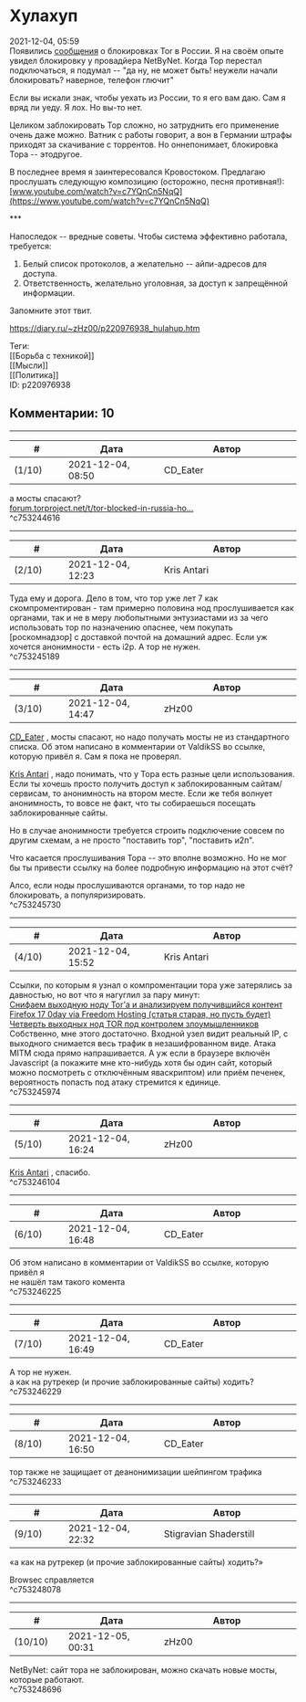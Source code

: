 Хулахуп
=======

  
2021-12-04, 05:59  
 Появились  [сообщения](https://ntc.party/t/ooni-reports-of-tor-blocking-in-certain-isps-since-2021-12-01/1477)  о блокировках Tor в России. Я на своём опыте увидел блокировку у провадйера NetByNet. Когда Тор перестал подключаться, я подумал -- "да ну, не может быть! неужели начали блокировать? наверное, телефон глючит"   
   
 Если вы искали знак, чтобы уехать из России, то я его вам даю. Сам я вряд ли уеду. Я лох. Но вы-то нет.   
   
 Целиком заблокировать Тор сложно, но затруднить его применение очень даже можно. Ватник с работы говорит, а вон в Германии штрафы приходят за скачивание с торрентов. Но оннепонимает, блокировка Тора -- этодругое.   
   
 В последнее время я заинтересовался Кровостоком. Предлагаю прослушать следующую композицию (осторожно, песня противная!):  [www.youtube.com/watch?v=c7YQnCn5NqQ](https://www.youtube.com/watch?v=c7YQnCn5NqQ)    
   
 \*\*\*   
   
 Напоследок -- вредные советы. Чтобы система эффективно работала, требуется:   
 1. Белый список протоколов, а желательно -- айпи-адресов для доступа.   
 2. Ответственность, желательно уголовная, за доступ к запрещённой информации.   
   
 Запомните этот твит.   
  
<https://diary.ru/~zHz00/p220976938_hulahup.htm>  
  
Теги:  
[[Борьба с техникой]]  
[[Мысли]]  
[[Политика]]  
ID: p220976938  


Комментарии: 10
---------------

  


---



|         #         |              Дата              |                     Автор                     |           ID           |
| --- | --- | --- | --- |
| (1/10) | 2021-12-04, 08:50 | CD\_Eater | c753244616 |

  
 а мосты спасают?   
  [forum.torproject.net/t/tor-blocked-in-russia-ho...](https://forum.torproject.net/t/tor-blocked-in-russia-how-to-circumvent-censorship/982)    
 ^c753244616

---



|         #         |              Дата              |                     Автор                     |           ID           |
| --- | --- | --- | --- |
| (2/10) | 2021-12-04, 12:23 | Kris Antari | c753245189 |

  
 Туда ему и дорога. Дело в том, что тор уже лет 7 как скомпроментирован - там примерно половина нод прослушивается как органами, так и не в меру любопытными энтузиастами из за чего использовать тор по назначению опаснее, чем покупать [роскомнадзор] с доставкой почтой на домашний адрес. Если уж хочется анонимности - есть i2p. А тор не нужен.   
 ^c753245189

---



|         #         |              Дата              |                     Автор                     |           ID           |
| --- | --- | --- | --- |
| (3/10) | 2021-12-04, 14:47 | zHz00 | c753245730 |

  
  [CD\_Eater](https://cd-eater.diary.ru "Записки ДискоЕда")  , мосты спасают, но надо получать мосты не из стандартного списка. Об этом написано в комментарии от ValdikSS во ссылке, которую привёл я. Сам я пока не проверял.   
   
  [Kris Antari](https://Kris-Antari.diary.ru "Animus Vox")  , надо понимать, что у Тора есть разные цели использования. Если ты хочешь просто получить доступ к заблокированным сайтам/сервисам, то анонимность на втором месте. Если же тебя волнует анонимность, то вовсе не факт, что ты собираешься посещать заблокированные сайты.   
   
 Но в случае анонимности требуется строить подключение совсем по другим схемам, а не просто "поставить тор", "поставить и2п".   
   
 Что касается прослушивания Тора -- это вполне возможно. Но не мог бы ты привести ссылку на более подробную информацию на этот счёт?   
   
 Алсо, если ноды прослушиваются органами, то тор надо не блокировать, а популяризировать.   
 ^c753245730

---



|         #         |              Дата              |                     Автор                     |           ID           |
| --- | --- | --- | --- |
| (4/10) | 2021-12-04, 15:52 | Kris Antari | c753245974 |

  
 Ссылки, по которым я узнал о компроментации тора уже затерялись за давностью, но вот что я нагуглил за пару минут:   
  [Снифаем выходную ноду Tor’а и анализируем получившийся контент](https://habr.com/ru/company/xakep/blog/244485/)    
  [Firefox 17 0day via Freedom Hosting (статья старая, но пусть будет)](https://habr.com/ru/company/eset/blog/188974/)    
  [Четверть выходных нод TOR под контролем злоумышленников](https://habr.com/ru/post/514808/)    
 Собственно, мне этого достаточно. Входной узел видит реальный IP, с выходного снимается весь трафик в незашифрованном виде. Атака MITM сюда прямо напрашивается. А уж если в браузере включён Javasсript (а покажите мне кто-нибудь хотя бы один сайт, который можно посмотреть с отключённым яваскриптом) или приём печенек, вероятность попасть под атаку стремится к единице.   
 ^c753245974

---



|         #         |              Дата              |                     Автор                     |           ID           |
| --- | --- | --- | --- |
| (5/10) | 2021-12-04, 16:24 | zHz00 | c753246104 |

  
  [Kris Antari](https://Kris-Antari.diary.ru "Animus Vox")  , спасибо.   
 ^c753246104

---



|         #         |              Дата              |                     Автор                     |           ID           |
| --- | --- | --- | --- |
| (6/10) | 2021-12-04, 16:48 | CD\_Eater | c753246225 |

  
  Об этом написано в комментарии от ValdikSS во ссылке, которую привёл я    
 не нашёл там такого комента   
 ^c753246225

---



|         #         |              Дата              |                     Автор                     |           ID           |
| --- | --- | --- | --- |
| (7/10) | 2021-12-04, 16:49 | CD\_Eater | c753246229 |

  
  А тор не нужен.    
 а как на рутрекер (и прочие заблокированные сайты) ходить?   
 ^c753246229

---



|         #         |              Дата              |                     Автор                     |           ID           |
| --- | --- | --- | --- |
| (8/10) | 2021-12-04, 16:50 | CD\_Eater | c753246233 |

  
 тор также не защищает от деанонимизации шейпингом трафика   
 ^c753246233

---



|         #         |              Дата              |                     Автор                     |           ID           |
| --- | --- | --- | --- |
| (9/10) | 2021-12-04, 22:32 | Stigravian Shaderstill | c753248078 |

  
 «а как на рутрекер (и прочие заблокированные сайты) ходить?»   
   
 Browsec справляется   
 ^c753248078

---



|         #         |              Дата              |                     Автор                     |           ID           |
| --- | --- | --- | --- |
| (10/10) | 2021-12-05, 00:31 | zHz00 | c753248696 |

  
 NetByNet: сайт тора не заблокирован, можно скачать новые мосты, которые работают.   
 ^c753248696